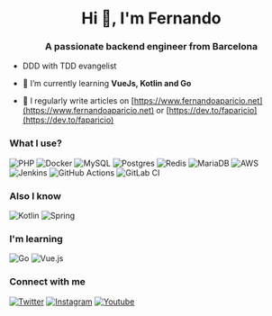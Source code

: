 <h1 align="center">Hi 👋, I'm Fernando</h1>
<h3 align="center">A passionate backend engineer from Barcelona</h3>

- DDD with TDD evangelist

- 🌱 I’m currently learning **VueJs, Kotlin and Go**

- 📝 I regularly write articles on [https://www.fernandoaparicio.net](https://www.fernandoaparicio.net) or [https://dev.to/faparicio](https://dev.to/faparicio)

### What I use?

![PHP](https://img.shields.io/badge/php-%23777BB4.svg?style=for-the-badge&logo=php&logoColor=white)
![Docker](https://img.shields.io/badge/docker-%230db7ed.svg?style=for-the-badge&logo=docker&logoColor=white)
![MySQL](https://img.shields.io/badge/mysql-%2300f.svg?style=for-the-badge&logo=mysql&logoColor=white)
![Postgres](https://img.shields.io/badge/postgres-%23316192.svg?style=for-the-badge&logo=postgresql&logoColor=white)
![Redis](https://img.shields.io/badge/redis-%23DD0031.svg?style=for-the-badge&logo=redis&logoColor=white)
![MariaDB](https://img.shields.io/badge/MariaDB-003545?style=for-the-badge&logo=mariadb&logoColor=white)
![AWS](https://img.shields.io/badge/AWS-%23FF9900.svg?style=for-the-badge&logo=amazon-aws&logoColor=white)
![Jenkins](https://img.shields.io/badge/jenkins-%232C5263.svg?style=for-the-badge&logo=jenkins&logoColor=white)
![GitHub Actions](https://img.shields.io/badge/githubactions-%232671E5.svg?style=for-the-badge&logo=githubactions&logoColor=white)
![GitLab CI](https://img.shields.io/badge/GitLabCI-%23181717.svg?style=for-the-badge&logo=gitlab&logoColor=white)

### Also I know

![Kotlin](https://img.shields.io/badge/kotlin-%230095D5.svg?style=for-the-badge&logo=kotlin&logoColor=white)
![Spring](https://img.shields.io/badge/spring-%236DB33F.svg?style=for-the-badge&logo=spring&logoColor=white)


### I'm learning

![Go](https://img.shields.io/badge/go-%2300ADD8.svg?style=for-the-badge&logo=go&logoColor=white)
![Vue.js](https://img.shields.io/badge/vuejs-%2335495e.svg?style=for-the-badge&logo=vuedotjs&logoColor=%234FC08D)

### Connect with me

[![Twitter](https://img.shields.io/badge/alchemist_devel-%231DA1F2.svg?style=for-the-badge&logo=Twitter&logoColor=white)](https://twitter.com/alchemist_devel)
[![Instagram](https://img.shields.io/badge/alchemist_devel-%23E4405F.svg?style=for-the-badge&logo=Instagram&logoColor=white)](https://www.instagram.com/alchemist_devel)
[![Youtube](https://img.shields.io/badge/Alchemist_devel-FF0000?style=for-the-badge&logo=youtube&logoColor=white)](https://www.youtube.com/channel/UCi-AcvpjDf1N9qJFQ2R_Zpg/featured)
